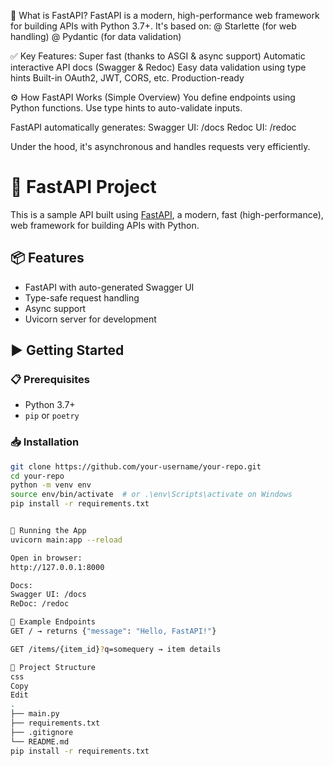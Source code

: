 🚀 What is FastAPI?
FastAPI is a modern, high-performance web framework for building APIs with Python 3.7+. It's based on:
@ Starlette (for web handling)
@ Pydantic (for data validation)


✅ Key Features:
Super fast (thanks to ASGI & async support)
Automatic interactive API docs (Swagger & Redoc)
Easy data validation using type hints
Built-in OAuth2, JWT, CORS, etc.
Production-ready

⚙️ How FastAPI Works (Simple Overview)
You define endpoints using Python functions.
Use type hints to auto-validate inputs.

FastAPI automatically generates:
          Swagger UI: /docs
          Redoc UI: /redoc

Under the hood, it's asynchronous and handles requests very efficiently.


# 🚀 FastAPI Project

This is a sample API built using [FastAPI](https://fastapi.tiangolo.com/), a modern, fast (high-performance), web framework for building APIs with Python.

## 📦 Features

- FastAPI with auto-generated Swagger UI
- Type-safe request handling
- Async support
- Uvicorn server for development

## ▶️ Getting Started

### 📋 Prerequisites

- Python 3.7+
- `pip` or `poetry`

### 📥 Installation

```bash
git clone https://github.com/your-username/your-repo.git
cd your-repo
python -m venv env
source env/bin/activate  # or .\env\Scripts\activate on Windows
pip install -r requirements.txt


🚀 Running the App
uvicorn main:app --reload

Open in browser:
http://127.0.0.1:8000

Docs:
Swagger UI: /docs
ReDoc: /redoc

🧪 Example Endpoints
GET / → returns {"message": "Hello, FastAPI!"}

GET /items/{item_id}?q=somequery → item details

📁 Project Structure
css
Copy
Edit
.
├── main.py
├── requirements.txt
├── .gitignore
└── README.md
pip install -r requirements.txt

